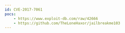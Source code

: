 ```yaml
---
id: CVE-2017-7061
pocs: 
    - https://www.exploit-db.com/raw/42666
    - https://github.com/TheLoneHaxor/jailbreakme103
---
```

